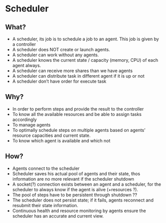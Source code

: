 # Scheduler

## What?

- A scheduler, its job is to schedule a job to an agent. This job is given by a controller
- A scheduler does NOT create or launch agents.
- A scheduler can work without any agents.
- A scheduler knows the current state / capacity (memory, CPU) of each agent always.
- A scheduler can receive more shares than we have agents
- A scheduler can distribute task in different agent if it is up or not
- A scheduler don’t have order for execute task

## Why?

- In order to perform steps and provide the result to the controller
- To know all the available resources and be able to assign tasks accordingly
- To manage agents
- To optimally schedule steps on multiple agents based on agents’ resource capacities and current state.
- To know which agent is available and which not

## How?

- Agents connect to the scheduler
- Scheduler saves his actual pool of agents and their state, thos information are no more relevant if the scheduler shutdown
- A socket(?) connection exists between an agent and a scheduler, for the scheduler to always know if the agent is alive (+resources ?).
- The pool of steps have to be persistent through shutdown ??
- The scheduler does not persist state; if it fails, agents reconnect and resubmit their state information.
- Continuous health and resource monitoring by agents ensure the scheduler has an accurate and current view.